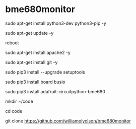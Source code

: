 # bme680monitor

sudo apt-get install python3-dev python3-pip -y

sudo apt-get update -y

reboot

sudo apt-get install apache2 -y

sudo apt-get install git -y

sudo pip3 install --upgrade setuptools

sudo pip3 install board busio

sudo pip3 install adafruit-circuitpython-bme680

mkdir ~/code

cd code

git clone https://github.com/williamolyolson/bme680monitor
